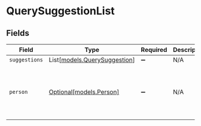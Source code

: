 # QuerySuggestionList


## Fields

| Field                                                        | Type                                                         | Required                                                     | Description                                                  | Example                                                      |
| ------------------------------------------------------------ | ------------------------------------------------------------ | ------------------------------------------------------------ | ------------------------------------------------------------ | ------------------------------------------------------------ |
| `suggestions`                                                | List[[models.QuerySuggestion](../models/querysuggestion.md)] | :heavy_minus_sign:                                           | N/A                                                          |                                                              |
| `person`                                                     | [Optional[models.Person]](../models/person.md)               | :heavy_minus_sign:                                           | N/A                                                          | {<br/>"name": "George Clooney",<br/>"obfuscatedId": "abc123"<br/>} |